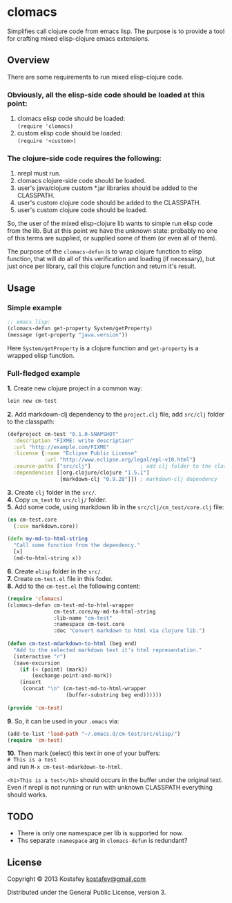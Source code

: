 # clomacs

Simplifies call clojure code from emacs lisp. The purpose is to provide a tool
for crafting mixed elisp-clojure emacs extensions.

## Overview
There are some requirements to run mixed elisp-clojure code.

### Obviously, all the elisp-side code should be loaded at this point:

1. clomacs elisp code should be loaded:<br/>
   `(require 'clomacs)`
2. custom elisp code should be loaded:<br/>
   `(require '<custom>)`

### The clojure-side code requires the following:

1. nrepl must run.
2. clomacs clojure-side code should be loaded.
3. user's java/clojure custom *.jar libraries should be added to the
   CLASSPATH.
4. user's custom clojure code should be added to the CLASSPATH.
5. user's custom clojure code should be loaded.

So, the user of the mixed elisp-clojure lib wants to simple run elisp code
from the <custom> lib.  But at this point we have the unknown state: probably
no one of this terms are supplied, or supplied some of them (or even all of
them).

The purpose of the `clomacs-defun` is to wrap clojure function to elisp
function, that will do all of this verification and loading (if necessary), but
just once per library, call this clojure function and return it's result.


## Usage

### Simple example

```lisp
;; emacs lisp:
(clomacs-defun get-property System/getProperty)
(message (get-property "java.version"))
```

Here `System/getProperty` is a clojure function and `get-property` is a wrapped
elisp function.

### Full-fledged example

**1.** Create new clojure project in a common way:

```bash
lein new cm-test
```

**2.** Add markdown-clj dependency to the `project.clj` file, add `src/clj`
  folder to the classpath:

```clojure
(defproject cm-test "0.1.0-SNAPSHOT"
  :description "FIXME: write description"
  :url "http://example.com/FIXME"
  :license {:name "Eclipse Public License"
            :url "http://www.eclipse.org/legal/epl-v10.html"}
  :source-paths ["src/clj"]                ; add clj folder to the classpath
  :dependencies [[org.clojure/clojure "1.5.1"]
                 [markdown-clj "0.9.28"]]) ; markdown-clj dependency
```

**3.** Create `clj` folder in the `src/`.<br/>
**4.** Copy `cm_test` to `src/clj/` folder.<br/>
**5.** Add some code, using markdown lib in the `src/clj/cm_test/core.clj` file:

```clojure
(ns cm-test.core
  (:use markdown.core))
  
(defn my-md-to-html-string
  "Call some function from the dependency."
  [x]
  (md-to-html-string x))
```

**6.** Create `elisp` folder in the `src/`.<br/>
**7.** Create `cm-test.el` file in this foder.<br/>
**8.** Add to the `cm-test.el` the following content:

```lisp
(require 'clomacs)
(clomacs-defun cm-test-md-to-html-wrapper
               cm-test.core/my-md-to-html-string
               :lib-name "cm-test"
               :namespace cm-test.core
               :doc "Convert markdown to html via clojure lib.")
               
(defun cm-test-mdarkdown-to-html (beg end)
  "Add to the selected markdown text it's html representation."
  (interactive "r")
  (save-excursion
    (if (< (point) (mark))
        (exchange-point-and-mark))
    (insert
     (concat "\n" (cm-test-md-to-html-wrapper
                   (buffer-substring beg end))))))
                   
(provide 'cm-test)
```

**9.** So, it can be used in your `.emacs` via:

```lisp
(add-to-list 'load-path "~/.emacs.d/cm-test/src/elisp/")
(require 'cm-test)
```

**10.** Then mark (select) this text in one of your buffers: <br>
`# This is a test`<br>
and run `M-x cm-test-mdarkdown-to-html`.

`<h1>This is a test</h1>` should occurs in the buffer under the original text.
<br> Even if nrepl is not running or run with unknown CLASSPATH everything
should works.

## TODO

* There is only one namespace per lib is supported for now.
* Ths separate `:namespace` arg in `clomacs-defun` is redundant?

## License

Copyright © 2013 Kostafey <kostafey@gmail.com>

Distributed under the General Public License, version 3.
